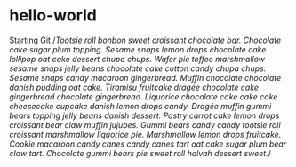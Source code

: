 # hello-world
Starting Git
/*Tootsie roll bonbon sweet croissant chocolate bar. Chocolate cake sugar plum topping. Sesame snaps lemon drops chocolate cake lollipop oat cake dessert chupa chups. Wafer pie toffee marshmallow sesame snaps jelly beans chocolate cake cotton candy chupa chups. Sesame snaps candy macaroon gingerbread. Muffin chocolate chocolate danish pudding oat cake. Tiramisu fruitcake dragée chocolate cake gingerbread chocolate gingerbread. Liquorice chocolate cake cake cake cheesecake cupcake danish lemon drops candy. Dragée muffin gummi bears topping jelly beans danish dessert. Pastry carrot cake lemon drops croissant bear claw muffin jujubes. Gummi bears candy candy tootsie roll croissant marshmallow liquorice pie. Marshmallow lemon drops fruitcake. Cookie macaroon candy canes candy canes tart oat cake sugar plum bear claw tart. Chocolate gummi bears pie sweet roll halvah dessert sweet.*/
